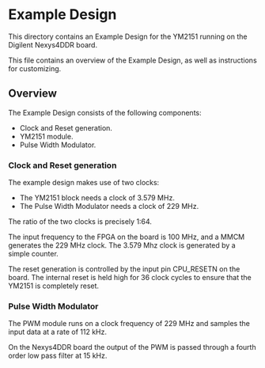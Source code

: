 # Example Design

This directory contains an Example Design for the YM2151 running on the Digilent
Nexys4DDR board.

This file contains an overview of the Example Design, as well as instructions
for customizing.

## Overview

The Example Design consists of the following components:
* Clock and Reset generation.
* YM2151 module.
* Pulse Width Modulator.

### Clock and Reset generation
The example design makes use of two clocks:
* The YM2151 block needs a clock of 3.579 MHz.
* The Pulse Width Modulator needs a clock of 229 MHz.

The ratio of the two clocks is precisely 1:64.

The input frequency to the FPGA on the board is 100 MHz, and a MMCM generates
the 229 MHz clock. The 3.579 Mhz clock is generated by a simple counter.

The reset generation is controlled by the input pin CPU\_RESETN on the board.
The internal reset is held high for 36 clock cycles to ensure that the YM2151
is completely reset.

### Pulse Width Modulator
The PWM module runs on a clock frequency of 229 MHz and samples the input
data at a rate of 112 kHz.

On the Nexys4DDR board the output of the PWM is passed through a fourth order
low pass filter at 15 kHz.

